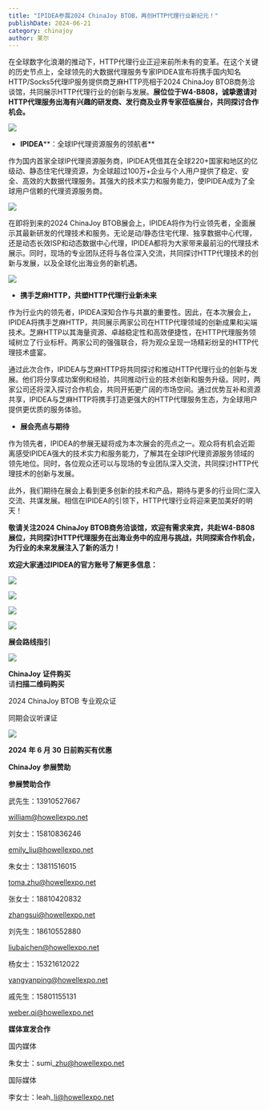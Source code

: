 ```yaml
---
title: "IPIDEA参展2024 ChinaJoy BTOB，再创HTTP代理行业新纪元！"
publishDate: 2024-06-21
category: chinajoy
author: 莱尔
---
```


在全球数字化浪潮的推动下，HTTP代理行业正迎来前所未有的变革。在这个关键的历史节点上，全球领先的大数据代理服务专家IPIDEA宣布将携手国内知名HTTP/Socks5代理IP服务提供商芝麻HTTP亮相于2024 ChinaJoy BTOB商务洽谈馆，共同展示HTTP代理行业的创新与发展。**展位位于W4-B808，诚挚邀请对HTTP代理服务出海有兴趣的研发商、发行商及业界专家莅临展台，共同探讨合作机会。**

![](https://ec-net-1251389766.cos.ap-shanghai.myqcloud.com/wp-content/uploads/2024/06/20240621153556233.jpg)

- **IPIDEA****：全球IP代理资源服务的领航者**

作为国内首家全球IP代理资源服务商，IPIDEA凭借其在全球220+国家和地区的亿级动、静态住宅代理资源，为全球超过100万+企业与个人用户提供了稳定、安全、高效的大数据代理服务。其强大的技术实力和服务能力，使IPIDEA成为了全球用户信赖的代理资源服务商。

![](https://ec-net-1251389766.cos.ap-shanghai.myqcloud.com/wp-content/uploads/2024/06/20240621153557605.jpg)

在即将到来的2024 ChinaJoy BTOB展会上，IPIDEA将作为行业领先者，全面展示其最新研发的代理技术和服务。无论是动/静态住宅代理、独享数据中心代理，还是动态长效ISP和动态数据中心代理，IPIDEA都将为大家带来最前沿的代理技术展示。同时，现场的专业团队还将与各位深入交流，共同探讨HTTP代理技术的创新与发展，以及全球化出海业务的新机遇。

![](https://ec-net-1251389766.cos.ap-shanghai.myqcloud.com/wp-content/uploads/2024/06/20240621153601207.jpg)

- **携手芝麻HTTP，共塑HTTP代理行业新未来**

作为行业内的领先者，IPIDEA深知合作与共赢的重要性。因此，在本次展会上，IPIDEA将携手芝麻HTTP，共同展示两家公司在HTTP代理领域的创新成果和尖端技术。芝麻HTTP以其海量资源、卓越稳定性和高效便捷性，在HTTP代理服务领域树立了行业标杆。两家公司的强强联合，将为观众呈现一场精彩纷呈的HTTP代理技术盛宴。

通过此次合作，IPIDEA与芝麻HTTP将共同探讨和推动HTTP代理行业的创新与发展。他们将分享成功案例和经验，共同推动行业的技术创新和服务升级。同时，两家公司还将深入探讨合作机会，共同开拓更广阔的市场空间。通过优势互补和资源共享，IPIDEA与芝麻HTTP将携手打造更强大的HTTP代理服务生态，为全球用户提供更优质的服务体验。

- **展会亮点与期待**

作为领先者，IPIDEA的参展无疑将成为本次展会的亮点之一。观众将有机会近距离感受IPIDEA强大的技术实力和服务能力，了解其在全球IP代理资源服务领域的领先地位。同时，各位观众还可以与现场的专业团队深入交流，共同探讨HTTP代理技术的创新与发展。

此外，我们期待在展会上看到更多创新的技术和产品，期待与更多的行业同仁深入交流、共谋发展。相信在IPIDEA的引领下，HTTP代理行业将迎来更加美好的明天！

**敬请关注2024 ChinaJoy BTOB商务洽谈馆，欢迎有需求来宾，共赴W4-B808展位，共同探讨HTTP代理服务在出海业务中的应用与挑战，共同探索合作机会，为行业的未来发展注入了新的活力！**

**欢迎大家通过IPIDEA的官方账号了解更多信息：**

![](https://ec-net-1251389766.cos.ap-shanghai.myqcloud.com/wp-content/uploads/2024/06/20240621153735819.jpg)

![](https://ec-net-1251389766.cos.ap-shanghai.myqcloud.com/wp-content/uploads/2024/06/20240621153740302.jpg)

![](https://ec-net-1251389766.cos.ap-shanghai.myqcloud.com/wp-content/uploads/2024/06/20240621153743731.jpg)

![](https://ec-net-1251389766.cos.ap-shanghai.myqcloud.com/wp-content/uploads/2024/06/20240621153745881.jpg)

**展会路线指引**

![](https://ec-net-1251389766.cos.ap-shanghai.myqcloud.com/wp-content/uploads/2024/06/20240621153823360.jpg)

**ChinaJoy** **证件购买**  
请**扫描二维码购买**

2024 ChinaJoy BTOB 专业观众证

同期会议听课证

![](https://ec-net-1251389766.cos.ap-shanghai.myqcloud.com/wp-content/uploads/2024/06/20240621153825739.jpg)

**2024** **年 6 月 30 日前购买有优惠**  
  

**ChinaJoy** **参展赞助**

**参展赞助合作**

武先生：13910527667

[william@howellexpo.net](mailto:william@howellexpo.net)

刘女士：15810836246

[emily\_liu@howellexpo.net](mailto:emily_liu@howellexpo.net)

朱女士：13811516015

[toma.zhu@howellexpo.net](mailto:toma.zhu@howellexpo.net)

张女士：18810420832

[zhangsui@howellexpo.net](mailto:zhangsui@howellexpo.net)

刘先生：18610552880

[liubaichen@howellexpo.net](mailto:liubaichen@howellexpo.net)

杨女士：15321612022

[yangyanping@howellexpo.net](mailto:yangyanping@howellexpo.net)

戚先生：15801155131

[weber.qi@howellexpo.net](mailto:weber.qi@howellexpo.net)

  
**媒体宣发合作**

国内媒体

朱女士：sumi\_zhu@howellexpo.net

国际媒体

李女士：leah\_li@howellexpo.net
